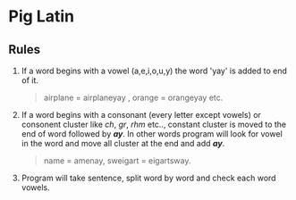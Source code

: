 # Pig Latin

## Rules
1. If a word begins with a vowel (a,e,i,o,u,y) the word 'yay' is added to end of it.
    > airplane = airplaneyay , orange = orangeyay etc.
2. If a word begins with a consonant (every letter except vowels) or consonent cluster like _ch_, _gr_, _rhm_ etc.., constant cluster is moved to the end of word followed by ___ay___. In other words program will look for vowel in the word and move all cluster at the end and add ___ay___. 
    > name = amenay, sweigart = eigartsway. 

3. Program will take sentence, split word by word and check each word vowels. 




